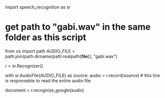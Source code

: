 import speech_recognition as sr

# get path to "gabi.wav" in the same folder as this script
from os import path
AUDIO_FILE = path.join(path.dirname(path.realpath(__file__)), "gabi.wav")

r = sr.Recognizer()

with sr.AudioFile(AUDIO_FILE) as source:
    audio = r.record(source)  # this line is responseble to read the entire audio file

document = r.recognize_google(audio)

